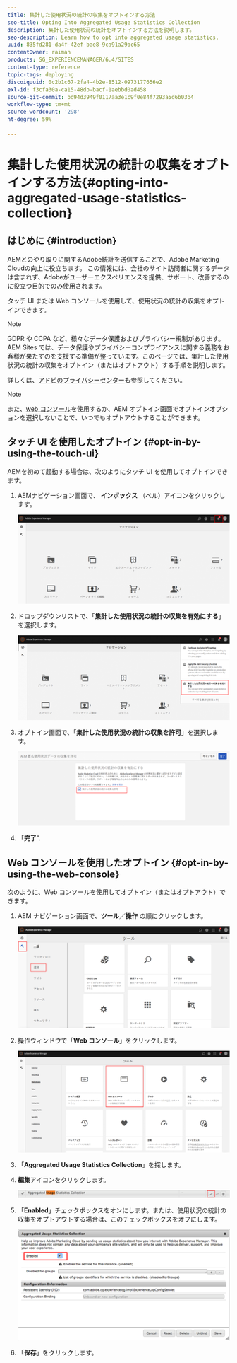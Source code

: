 ```yaml
---
title: 集計した使用状況の統計の収集をオプトインする方法
seo-title: Opting Into Aggregated Usage Statistics Collection
description: 集計した使用状況の統計をオプトインする方法を説明します。
seo-description: Learn how to opt into aggregated usage statistics.
uuid: 835fd281-da4f-42ef-bae8-9ca91a29bc65
contentOwner: raiman
products: SG_EXPERIENCEMANAGER/6.4/SITES
content-type: reference
topic-tags: deploying
discoiquuid: 0c2b1c67-2fa4-4b2e-8512-0973177656e2
exl-id: f3cfa30a-ca15-48db-bacf-1aebbd0ad458
source-git-commit: bd94d3949f0117aa3e1c9f0e84f7293a5d6b03b4
workflow-type: tm+mt
source-wordcount: '298'
ht-degree: 59%

---
```


# 集計した使用状況の統計の収集をオプトインする方法{#opting-into-aggregated-usage-statistics-collection}

## はじめに {#introduction}

AEMとのやり取りに関するAdobe統計を送信することで、Adobe Marketing Cloudの向上に役立ちます。 この情報には、会社のサイト訪問者に関するデータは含まれず、Adobeがユーザーエクスペリエンスを提供、サポート、改善するのに役立つ目的でのみ使用されます。

タッチ UI または Web コンソールを使用して、使用状況の統計の収集をオプトインできます。

>[!NOTE]
>
>GDPR や CCPA など、様々なデータ保護およびプライバシー規制があります。AEM Sites では、データ保護やプライバシーコンプライアンスに関する義務をお客様が果たすのを支援する準備が整っています。このページでは、集計した使用状況の統計の収集をオプトイン（またはオプトアウト）する手順を説明します。
>
>詳しくは、[アドビのプライバシーセンター](https://www.adobe.com/jp/privacy.html)も参照してください。

>[!NOTE]
>
>また、[web コンソール](/help/sites-deploying/opt-in-aggregated-usage-statistics.md#opt-in-by-using-the-web-console)を使用するか、AEM オプトイン画面でオプトインオプションを選択しないことで、いつでもオプトアウトすることができます。

## タッチ UI を使用したオプトイン {#opt-in-by-using-the-touch-ui}

AEMを初めて起動する場合は、次のようにタッチ UI を使用してオプトインできます。

1. AEMナビゲーション画面で、 **インボックス** （ベル）アイコンをクリックします。

   ![usage_statisticsnavigationscreen](assets/usage_statisticsnavigationscreen.png)

1. ドロップダウンリストで、「**集計した使用状況の統計の収集を有効にする**」を選択します。

   ![usage_statisticsnavigationscreen2](assets/usage_statisticsnavigationscreen2.png)

1. オプトイン画面で、「**集計した使用状況の統計の収集を許可**」を選択します。

   ![usage_statisticsopt-inscreen](assets/usage_statisticsopt-inscreen.png)

1. 「**完了**&quot;.

## Web コンソールを使用したオプトイン {#opt-in-by-using-the-web-console}

次のように、Web コンソールを使用してオプトイン（またはオプトアウト）できます。

1. AEM ナビゲーション画面で、**ツール**／**操作** の順にクリックします。

   ![usage_statisticsopsdashboard](assets/usage_statisticsopsdashboard.png)

1. 操作ウィンドウで「**Web コンソール**」をクリックします。

   ![usage_statisticswebconsole](assets/usage_statisticswebconsole.png)

1. 「**Aggregated Usage Statistics Collection**」を探します。
1. **編集**&#x200B;アイコンをクリックします。

   ![usage_statisticscollectedit](assets/usage_statisticscollectionedit.png)

1. 「**Enabled**」チェックボックスをオンにします。または、使用状況の統計の収集をオプトアウトする場合は、このチェックボックスをオフにします。

   ![usage_statisticsselect](assets/usage_statisticsselect.png)

1. 「**保存**」をクリックします。
